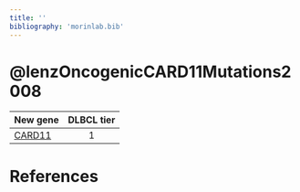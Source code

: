 ```yaml
---
title: ''
bibliography: 'morinlab.bib'
---
```


# @lenzOncogenicCARD11Mutations2008
|New gene|DLBCL tier|
|:-|:-:|
|[CARD11](CARD11)|1 |

# References

